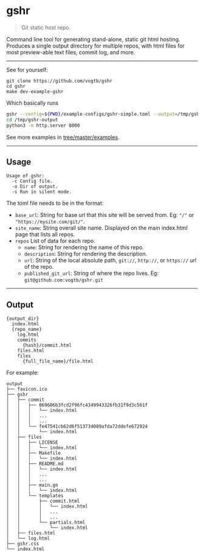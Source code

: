 # gshr

> Git static host repo.

Command line tool for generating stand-alone, static git html hosting. Produces a single output
directory for multiple repos, with html files for most preview-able text files, commit log, and
more.

---

See for yourself:

```
git clone https://github.com/vogtb/gshr
cd gshr
make dev-example-gshr
```

Which basically runs

```bash
gshr --config=${PWD}/example-configs/gshr-simple.toml --output=/tmp/gshr-output
cd /tmp/gshr-output
python3 -m http.server 8000
```

See more examples in [tree/master/examples](tree/master/examples).

---

## Usage

```
Usage of gshr:
  -c Config file.
  -o Dir of output.
  -s Run in silent mode.
```

The toml file needs to be in the format:

* `base_url`: String for base url that this site will be served from. Eg: `"/"` or
  `"https://mysite.com/git/"`.  
* `site_name`: String overall site name. Displayed on the main index.html page that lists all
  repos.
* `repos` List of data for each repo.
  * `name`: String for rendering the name of this repo.
  * `description`: String for rendering the description.
  * `url`: String of the local absolute path, `git://`, `http://`, or `https://` url of the repo.
  * `published_git_url`: String of where the repo lives. Eg: `git@github.com:vogtb/gshr.git`

---

## Output

```text
{output_dir}
  index.html
  {repo_name}
    log.html
    commits
      {hash}/commit.html
    files.html
    files
      {full_file_name}/file.html
```

For example:

```text
output
├── favicon.ico
├── gshr
│   ├── commit
│   │   ├── 069606b3fcd2f96fc4349943326fb31f9d3c561f
│   │   │   └── index.html
│   │   │   ...
│   │   │   ...
│   │   └── fe47541cb62d6f513734089afda72ddefe672924
│   │       └── index.html
│   ├── files
│   │   ├── LICENSE
│   │   │   └── index.html
│   │   ├── Makefile
│   │   │   └── index.html
│   │   ├── README.md
│   │   │   └── index.html
│   │   │   ...
│   │   │   ...
│   │   ├── main.go
│   │   │   └── index.html
│   │   └── templates
│   │       ├── commit.html
│   │       │   └── index.html
│   │       │   ...
│   │       │   ...
│   │       └── partials.html
│   │           └── index.html
│   ├── files.html
│   └── log.html
├── gshr.css
└── index.html
```
